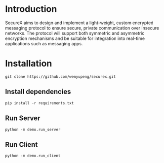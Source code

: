 # Introduction
SecureX aims to design and implement a light-weight, custom encrypted messaging protocol to ensure secure, private communication over insecure networks. The protocol will support both symmetric and asymmetric encryption mechanisms and be suitable for integration into real-time applications such as messaging apps.

# Installation
```
git clone https://github.com/wenyupeng/securex.git 
```

## Install dependencies
```
pip install -r requirements.txt
```

## Run Server
```
python -m demo.run_server
```

## Run Client
```
python -m demo.run_client
```
